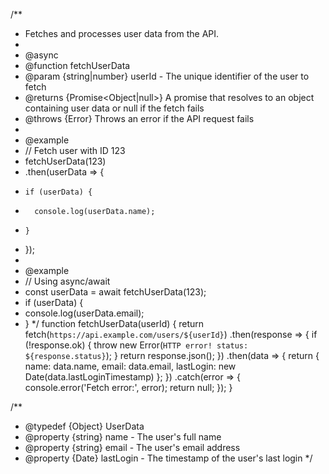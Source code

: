 /**
 * Fetches and processes user data from the API.
 * 
 * @async
 * @function fetchUserData
 * @param {string|number} userId - The unique identifier of the user to fetch
 * @returns {Promise<Object|null>} A promise that resolves to an object containing user data or null if the fetch fails
 * @throws {Error} Throws an error if the API request fails
 * 
 * @example
 * // Fetch user with ID 123
 * fetchUserData(123)
 *   .then(userData => {
 *     if (userData) {
 *       console.log(userData.name);
 *     }
 *   });
 * 
 * @example
 * // Using async/await
 * const userData = await fetchUserData(123);
 * if (userData) {
 *   console.log(userData.email);
 * }
 */
function fetchUserData(userId) {
  return fetch(`https://api.example.com/users/${userId}`)
    .then(response => {
      if (!response.ok) {
        throw new Error(`HTTP error! status: ${response.status}`);
      }
      return response.json();
    })
    .then(data => {
      return {
        name: data.name,
        email: data.email,
        lastLogin: new Date(data.lastLoginTimestamp)
      };
    })
    .catch(error => {
      console.error('Fetch error:', error);
      return null;
    });
}

/**
 * @typedef {Object} UserData
 * @property {string} name - The user's full name
 * @property {string} email - The user's email address
 * @property {Date} lastLogin - The timestamp of the user's last login
 */ 